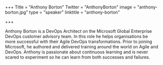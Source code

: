 +++
Title = "Anthony Borton"
Twitter = "AnthonyBorton"
image = "anthony-borton.jpg"
type = "speaker"
linktitle = "anthony-borton"

+++

Anthony Borton is a DevOps Architect on the Microsoft Global Enterprise DevOps customer advisory team. In this role he helps organisations be more successful with their Agile DevOps transformations. Prior to joining Microsoft, he authored and delivered training around the world on Agile and DevOps. Anthony is passionate about continuous learning and is never scared to experiment so he can learn from both successes and failures.
